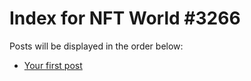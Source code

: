 # Index for NFT World #3266
Posts will be displayed in the order below:

- [Your first post](./001-first.md)

